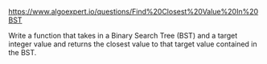 https://www.algoexpert.io/questions/Find%20Closest%20Value%20In%20BST


  Write a function that takes in a Binary Search Tree (BST) and a target integer
  value and returns the closest value to that target value contained in the BST.
